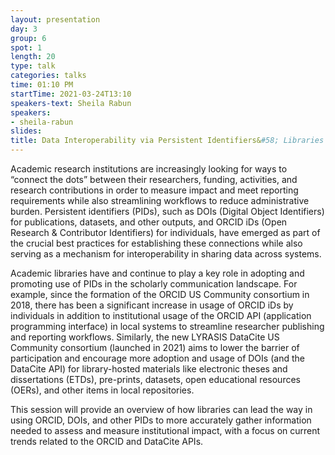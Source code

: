 ```yaml
---
layout: presentation
day: 3
group: 6
spot: 1
length: 20
type: talk
categories: talks
time: 01:10 PM
startTime: 2021-03-24T13:10
speakers-text: Sheila Rabun
speakers:
- sheila-rabun
slides: 
title: Data Interoperability via Persistent Identifiers&#58; Libraries Leading the Way
---
```

<p>Academic research institutions are increasingly looking for ways to “connect the dots” between their researchers, funding, activities, and research contributions in order to measure impact and meet reporting requirements while also streamlining workflows to reduce administrative burden. Persistent identifiers (PIDs), such as DOIs (Digital Object Identifiers) for publications, datasets, and other outputs, and ORCID iDs (Open Research & Contributor Identifiers) for individuals, have emerged as part of the crucial best practices for establishing these connections while also serving as a mechanism for interoperability in sharing data across systems.</p><p></p><p>Academic libraries have and continue to play a key role in adopting and promoting use of PIDs in the scholarly communication landscape. For example, since the formation of the ORCID US Community consortium in 2018, there has been a significant increase in usage of ORCID iDs by individuals in addition to institutional usage of the ORCID API (application programming interface) in local systems to streamline researcher publishing and reporting workflows. Similarly, the new LYRASIS DataCite US Community consortium (launched in 2021) aims to lower the barrier of participation and encourage more adoption and usage of DOIs (and the DataCite API) for library-hosted materials like electronic theses and dissertations (ETDs), pre-prints, datasets, open educational resources (OERs), and other items in local repositories. </p><p></p><p>This session will provide an overview of how libraries can lead the way in using ORCID, DOIs, and other PIDs to more accurately gather information needed to assess and measure institutional impact, with a focus on current trends related to the ORCID and DataCite APIs.</p>